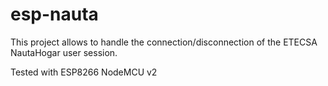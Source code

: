 # esp-nauta

This project allows to handle the connection/disconnection of the ETECSA NautaHogar user session.

Tested with ESP8266 NodeMCU v2

